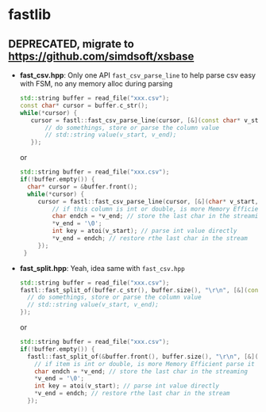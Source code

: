 # fastlib

## DEPRECATED, migrate to https://github.com/simdsoft/xsbase

* **fast_csv.hpp**: Only one API ```fast_csv_parse_line``` to help parse csv easy with FSM, no any memory alloc during parsing
  ```cpp
  std::string buffer = read_file("xxx.csv");
  const char* cursor = buffer.c_str();
  while(*cursor) {
     cursor = fastl::fast_csv_parse_line(cursor, [&](const char* v_start, const char* v_end) {
         // do somethings, store or parse the column value
         // std::string value(v_start, v_end);
     });
  ```
  or
  ```cpp
  std::string buffer = read_file("xxx.csv");
  if(!buffer.empty()) {
    char* cursor = &buffer.front();
    while(*cursor) {
       cursor = fastl::fast_csv_parse_line(cursor, [&](char* v_start, char* v_end) {
           // if this column is int or double, is more Memory Efficient parse it directly
           char endch = *v_end; // store the last char in the streaming
           *v_end = '\0';
           int key = atoi(v_start); // parse int value directly
           *v_end = endch; // restore rthe last char in the stream
       });
   }
  ```
* **fast_split.hpp**: Yeah, idea same with ```fast_csv.hpp```
  ```cpp
  std::string buffer = read_file("xxx.csv");
  fastl::fast_split_of(buffer.c_str(), buffer.size(), "\r\n", [&](const char* v_start, const char* v_end, int /*delimChar*/) {
    // do somethings, store or parse the column value
    // std::string value(v_start, v_end);
  });
  ```
  or
  ```cpp
  std::string buffer = read_file("xxx.csv");
  if(!buffer.empty()) {
    fastl::fast_split_of(&buffer.front(), buffer.size(), "\r\n", [&](char* v_start, char* v_end, int /*delimChar*/) {
      // if item is int or double, is more Memory Efficient parse it directly
      char endch = *v_end; // store the last char in the streaming
      *v_end = '\0';
      int key = atoi(v_start); // parse int value directly
      *v_end = endch; // restore rthe last char in the stream
    });
  ```

